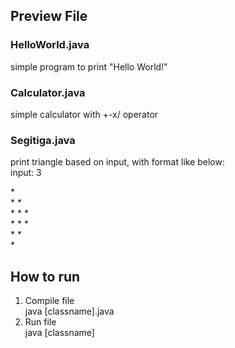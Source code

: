 ## Preview File  

### HelloWorld.java
simple program to print "Hello World!"

### Calculator.java
simple calculator with +-x/ operator

### Segitiga.java
print triangle based on input, with format like below:  
input: 3

\*  
\* \*   
\* \* \*   
\* \* \*   
\* \*   
\*

## How to run
1. Compile file  
java [classname].java
2. Run file  
java [classname]

